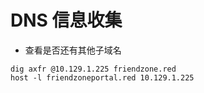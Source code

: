 # DNS 信息收集

- 查看是否还有其他子域名

```
dig axfr @10.129.1.225 friendzone.red
host -l friendzoneportal.red 10.129.1.225
```

